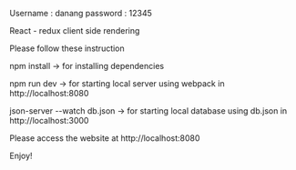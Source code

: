 Username : danang
password : 12345

React - redux client side rendering

Please follow these instruction

npm install -> for installing dependencies 

npm run dev -> for starting local server using webpack in http://localhost:8080

json-server --watch db.json -> for starting local database using db.json in http://localhost:3000

Please access the website at http://localhost:8080

Enjoy!